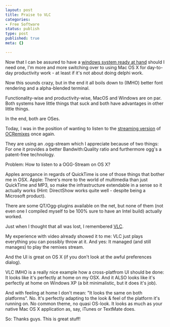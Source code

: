 ```yaml
---
layout: post
title: Praise to VLC
categories:
- Free Software
status: publish
type: post
published: true
meta: {}

---
```

<p>Now that I can be assured to have a <a href="/archives/275-XP-on-the-MacBook-Pro.html">windows system ready at hand</a> should I need one, I'm more and more switching over to using Mac OS X for day-to-day productivity work - at least if it's not about doing delphi work.</p>

<p>Now this sounds crazy, but in the end it all boils down to (IMHO) better font rendering and a
alpha-blended terminal.</p>

<p>Functionality-wise and productivity-wise, MacOS and Windows are on par. Both systems have little things that suck and both have advantages in other little things.</p>

<p>In the end, both are OSes.</p>

<p>Today, I was in the position of wanting to listen to the <a href="http://oc.ormgas.com">streaming version</a> of <a href="http://www.ocremix.org/">OCRemixes</a> once again.</p>

<p>They are using an .ogg-stream which I appreciate because of two things: For one it provides a
better Bandwith:Quality ratio and furthermore ogg's a patent-free technology.</p>

<p>Problem: How to listen to a OGG-Stream on OS X?</p>

<p>Apples arrogance in regards of QuickTime is one of those things that bother me in OSX. Apple: There's more to the world of multimedia than just QuickTime and MP3, so make the infrastructure extendable in a sense so it actually works (Hint: DirectShow works quite well - despite being a Microsoft product).</p>

<p>There are some QT/Ogg-plugins available on the net, but none of them (not even one I compiled myself to be 100% sure to have an Intel build) actually worked.</p>

<p>Just when I thought that all was lost, I remembered <a href="http://www.videolan.org">VLC</a>.</p>

<p>My experience with video already showed it to me: VLC just plays everything you can possibly throw at it. And yes: It managed (and still manages) to play the remixes stream.</p>

<p>And the UI is great on OS X (if you don't look at the awful preferences dialog).</p>

<p>VLC IMHO is a really nice example how a cross-platfrom UI should be done: It looks like it's perfectly at home on my OSX. And it ALSO looks like it's perfectly at home on Windows XP (a bit
minimalistic, but it does it's job).</p>

<p>And with feeling at home I don't mean: "It looks the same on both platforms". No. It's perfectly adapting to the look &amp; feel of the platform it's running on. No common theme, no quasi OS-look. It looks as much as your native Mac OS X application as, say, iTunes or TextMate does.</p>

<p>So: Thanks guys. This is great stuff!</p>
